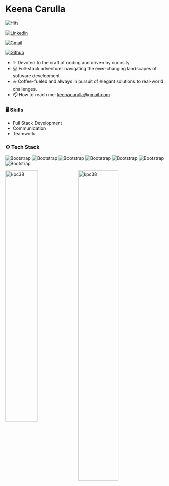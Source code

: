 # Keena Carulla

[![Hits](https://hits.seeyoufarm.com/api/count/incr/badge.svg?url=https%3A%2F%2Fgithub.com%2Fkpc38%2Fkpc38&count_bg=%2379C83D&title_bg=%23555555&icon=&icon_color=%23E7E7E7&title=Profile+Views&edge_flat=false)](https://hits.seeyoufarm.com)

[![Linkedin](https://img.shields.io/badge/-LinkedIn-blue?style=flat&logo=Linkedin&logoColor=white)](www.linkedin.com/in/keenacarulla)

[![Gmail](https://img.shields.io/badge/-Gmail-c14438?style=flat&logo=Gmail&logoColor=white)](mailto:keenacarulla@gmail.com)

[![Github](https://img.shields.io/github/followers/kpc38?label=Follow&style=social)](https://github.com/kpc38)

- ✨ Devoted to the craft of coding and driven by curiosity. 
- 💻 Full-stack adventurer navigating the ever-changing landscapes of software development
- ☕ Coffee-fueled and always in pursuit of elegant solutions to real-world challenges. 
- 📫 How to reach me: keenacarulla@gmail.com


### 🖥 Skills

- Full Stack Development
- Communication
- Teamwork
### ⚙️ Tech Stack

![Bootstrap](https://img.shields.io/badge/-Python-05122A?style=flat-square&logo=Python&color=8cadad) ![Bootstrap](https://img.shields.io/badge/-Java-05122A?style=flat-square&logo=Java&color=8cadad) ![Bootstrap](https://img.shields.io/badge/-JavaScript-05122A?style=flat-square&logo=JavaScript&color=8cadad) ![Bootstrap](https://img.shields.io/badge/-Vue.js-05122A?style=flat-square&logo=Vue.js&color=8cadad) ![Bootstrap](https://img.shields.io/badge/-PostgreSQL-05122A?style=flat-square&logo=PostgreSQL&color=8cadad) ![Bootstrap](https://img.shields.io/badge/-Visual%20Studio%20Code-05122A?style=flat-square&logo=Visual-Studio-Code&color=8cadad) ![Bootstrap](https://img.shields.io/badge/-IntelliJ-05122A?style=flat-square&logo=IntelliJ&color=8cadad)

<div>
  <img width="45%" align="left" src="https://github-readme-stats.vercel.app/api/top-langs?username=kpc38&show_icons=true&locale=en&layout=compact" alt="kpc38" />
  <img width="50%"  src="https://github-readme-streak-stats.herokuapp.com/?user=kpc38&" alt="kpc38" />
</div>

